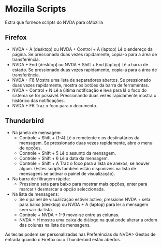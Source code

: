 # Mozilla Scripts
 
 Extra que fornece scripts do NVDA para oMozilla
 
## Firefox

* NVDA + A (desktop) ou NVDA + Control + A (laptop) Lê o endereço da página. Se pressionado duas vezes rapidamente, copia-o para a área de transferência.
* NVDA + End (desktop) ou NVDA + Shift + End (laptop) Lê a barra de estado. Se pressionado duas vezes rapidamente, copia-a para a área de transferência.
* NVDA + F8 Mostra uma lista de separadores abertos. Se pressionado duas vezes rapidamente, mostra os botões da barra de ferramentas.
* NVDA + Control + N Lê a última notificação e leva para lá o foco do sistema se for possível. Pressionando duas vezes rapidamente mostra o histórico das notificações.
* NVDA + F6 Traz o foco para o documento.
 
## Thunderbird
 
* Na janela de mensagem:
	* Controle + Shift + (1-4) Lê o remetente e os destinatários da mensagem. Se pressionado duas vezes rapidamente, abre o menu de opções.
	* Controle + Shift + 5 Lê o assunto da mensagem.
	* Controle + Shift + 6 Lê a data da mensagem.
	* Controle + Shift + A Traz o foco para a lista de anexos, se houver algum.
(Estes scripts também estão disponíveis na lista de mensagens se  activar o painel de visualização).
* Na barra de filtragem rápida:
	* Pressione seta para baixo para mostrar  mais opções, enter para marcar / desmarcar a opção seleccionada.
* Na lista de mensagens:
	* Se o painel de visualização estiver activo, pressione NVDA + seta para baixo (desktop) ou NVDA + A (laptop) para ler a mensagem sem sair da lista.
	* Controle + NVDA + 1-9 move-se entre as colunas.
	* NVDA + H mostra uma caixa de diálogo na qual  pode alterar a ordem das colunas na lista de mensagens.

As teclas podem ser personalizadas nas Preferências do NVDA> Gestos de entrada quando o Firefox ou o Thunderbird estão abertos.